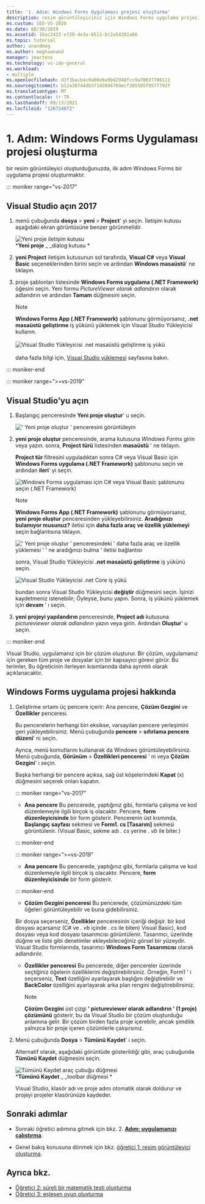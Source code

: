 ```yaml
---
title: '1. Adım: Windows Forms Uygulaması projesi oluşturma'
description: resim görüntüleyiciniz için Windows Forms uygulama projesi oluşturmayı öğrenin.
ms.custom: SEO-VS-2020
ms.date: 08/30/2019
ms.assetid: 16ac2422-e720-4e3a-b511-bc2a54201a86
ms.topic: tutorial
author: anandmeg
ms.author: meghaanand
manager: jmartens
ms.technology: vs-ide-general
ms.workload:
- multiple
ms.openlocfilehash: d3f3bacb4c0a08e6a9bd2948fcc9a70637706111
ms.sourcegitcommit: b12a38744db371d2894769ecf305585f9577792f
ms.translationtype: MT
ms.contentlocale: tr-TR
ms.lasthandoff: 09/13/2021
ms.locfileid: "126724872"
---
```

# <a name="step-1-create-a-windows-forms-app-project"></a>1. Adım: Windows Forms Uygulaması projesi oluşturma

bir resim görüntüleyici oluşturduğunuzda, ilk adım Windows Forms bir uygulama projesi oluşturmaktır.

::: moniker range="vs-2017"

## <a name="open-visual-studio-2017"></a>Visual Studio açın 2017

1. menü çubuğunda **dosya**  >  **yeni**  >  **Project**' yi seçin. İletişim kutusu aşağıdaki ekran görüntüsüne benzer görünmelidir.

     ![Yeni proje iletişim kutusu](../ide/media/newprojectdialogcallouts.png)<br/>***Yeni proje** _ _dialog kutusu *

2. **yeni Project** iletişim kutusunun sol tarafında, **Visual C#** veya **Visual Basic** seçeneklerinden birini seçin ve ardından **Windows masaüstü**' ne tıklayın.

3. proje şablonları listesinde **Windows Forms uygulama (.NET Framework)** öğesini seçin. Yeni formu *PictureViewer olarak adlandırın* olarak adlandırın ve ardından **Tamam** düğmesini seçin.

    >[!NOTE]
    >**Windows Forms App (.NET Framework)** şablonunu görmüyorsanız, **.net masaüstü geliştirme** iş yükünü yüklemek için Visual Studio Yükleyicisi kullanın.<br/><br/>![Visual Studio Yükleyicisi .net masaüstü geliştirme iş yükü](../ide/media/dot-net-desktop-dev-workload.png)<br/><br/> daha fazla bilgi için, [Visual Studio yüklemesi](../install/install-visual-studio.md) sayfasına bakın.

::: moniker-end

::: moniker range=">=vs-2019"

## <a name="open-visual-studio"></a>Visual Studio’yu açın

1. Başlangıç penceresinde **Yeni proje oluştur**' u seçin.

   ![' Yeni proje oluştur ' penceresini görüntüleyin](../get-started/media/vs-2019/create-new-project-dark-theme.png)

1. **yeni proje oluştur** penceresinde, arama kutusuna *Windows Forms* girin veya yazın. sonra, **Project türü** listesinden **masaüstü** ' ne tıklayın.

   **Project tür** filtresini uyguladıktan sonra C# veya Visual Basic için **Windows Forms uygulama (.NET Framework)** şablonunu seçin ve ardından **ileri**' yi seçin.

   ![Windows Forms uygulaması için C# veya Visual Basic şablonunu seçin (.NET Framework)](./media/create-new-project-search-winforms-filtered.png)

   > [!NOTE]
   > **Windows Forms App (.NET Framework)** şablonunu görmüyorsanız, **yeni proje oluştur** penceresinden yükleyebilirsiniz. **Aradığınızı bulamıyor musunuz?** iletisi için **daha fazla araç ve özellik yüklemeyi** seçin bağlantısına tıklayın.
   >
   > ![' Yeni proje oluştur ' penceresindeki ' daha fazla araç ve özellik yüklemesi ' ' ne aradığınızı bulma ' iletisi bağlantısı](../get-started/media/vs-2019/not-finding-what-looking-for.png)
   >
   > sonra, Visual Studio Yükleyicisi **.net masaüstü geliştirme** iş yükünü seçin.
   >
   > ![Visual Studio Yükleyicisi .net Core iş yükü](../ide/media/install-dot-net-desktop-env.png)
   >
   > bundan sonra Visual Studio Yükleyicisi **değiştir** düğmesini seçin. İşinizi kaydetmeniz istenebilir; Öyleyse, bunu yapın. Sonra, iş yükünü yüklemek için **devam** ' ı seçin.

1. **yeni projeyi yapılandırın** penceresinde, **Project adı** kutusuna *pictureviewer olarak adlandırın* yazın veya girin. Ardından **Oluştur**' u seçin.

::: moniker-end

Visual Studio, uygulamanız için bir çözüm oluşturur. Bir çözüm, uygulamanız için gereken tüm proje ve dosyalar için bir kapsayıcı görevi görür. Bu terimler, Bu öğreticinin ilerleyen kısımlarında daha ayrıntılı olarak açıklanacaktır.

## <a name="about-the-windows-forms-app-project"></a>Windows Forms uygulama projesi hakkında

1. Geliştirme ortamı üç pencere içerir: Ana pencere, **Çözüm Gezgini** ve **Özellikler** penceresi.

     Bu pencerelerin herhangi biri eksikse, varsayılan pencere yerleşimini geri yükleyebilirsiniz. Menü çubuğunda **pencere**  >  **sıfırlama pencere düzeni**' ni seçin.

     Ayrıca, menü komutlarını kullanarak da Windows görüntüleyebilirsiniz. Menü çubuğunda, **Görünüm**  >  **Özellikleri penceresi** ' ni veya **Çözüm Gezgini**' ı seçin.

     Başka herhangi bir pencere açıksa, sağ üst köşelerindeki **Kapat** (x) düğmesini seçerek onları kapatın.

    ::: moniker range="vs-2017"

    * **Ana pencere** Bu pencerede, yaptığınız gibi, formlarla çalışma ve kod düzenlemeyle ilgili birçok iş olacaktır. Pencere, **form düzenleyicisinde** bir form gösterir. Pencerenin üst kısmında, **Başlangıç sayfası** sekmesi ve **Form1. cs [Tasarım]** sekmesi görüntülenir. (Visual Basic, sekme adı *. cs* yerine *. vb* ile biter.)

    ::: moniker-end

    ::: moniker range=">=vs-2019"

    * **Ana pencere** Bu pencerede, yaptığınız gibi, formlarla çalışma ve kod düzenlemeyle ilgili birçok iş olacaktır. Pencere, **form düzenleyicisinde** bir form gösterir.

    ::: moniker-end

    * **Çözüm Gezgini penceresi** Bu pencerede, çözümünüzdeki tüm öğeleri görüntüleyebilir ve buna gidebilirsiniz.

    Bir dosya seçerseniz, **Özellikler** penceresinin içeriği değişir. bir kod dosyası açarsanız (C# ve *. vb* içinde *. cs* ile biten) Visual Basic), kod dosyası veya kod dosyası tasarımcısı görüntülenir. Tasarımcı, üzerinde düğme ve liste gibi denetimler ekleyebileceğiniz görsel bir yüzeydir. Visual Studio formlarında, tasarımcı **Windows Form Tasarımcısı** olarak adlandırılır.

    * **Özellikler penceresi** Bu pencerede, diğer pencereler üzerinde seçtiğiniz öğelerin özelliklerini değiştirebilirsiniz. Örneğin, Form1 ' i seçerseniz, **Text** özelliğini ayarlayarak başlığını değiştirebilir ve **BackColor** özelliğini ayarlayarak arka plan rengini değiştirebilirsiniz.

      > [!NOTE]
      > **Çözüm Gezgini** üst çizgi **' pictureviewer olarak adlandırın ' (1 proje) çözümünü** gösterir, bu da Visual Studio bir çözüm oluşturduğu anlamına gelir. Bir çözüm birden fazla proje içerebilir, ancak şimdilik yalnızca bir proje içeren çözümlerle çalışırsınız.

1. Menü çubuğunda **Dosya**  >  **Tümünü Kaydet**' i seçin.

     Alternatif olarak, aşağıdaki görüntüde gösterildiği gibi, araç çubuğunda **Tümünü Kaydet** düğmesini seçin.

     ![Tümünü Kaydet araç çubuğu düğmesi](../ide/media/express_iconsaveall.png)<br/>
     ***Tümünü Kaydet** _ _toolbar düğmesi *

     Visual Studio, klasör adı ve proje adını otomatik olarak doldurur ve projeyi projeler klasörünüze kaydeder.

## <a name="next-steps"></a>Sonraki adımlar

* Sonraki öğretici adımına gitmek için bkz. 2. **[Adım: uygulamanızı çalıştırma](../ide/step-2-run-your-program.md)**.

* Genel bakış konusuna dönmek için bkz. [öğretici 1: resim görüntüleyici oluşturma](../ide/tutorial-1-create-a-picture-viewer.md).

## <a name="see-also"></a>Ayrıca bkz.

* [Öğretici 2: süreli bir matematik testi oluşturma](tutorial-2-create-a-timed-math-quiz.md)
* [Öğretici 3: eşleşen oyun oluşturma](tutorial-3-create-a-matching-game.md)
